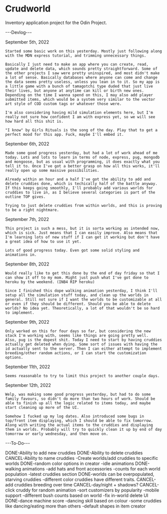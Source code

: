# Crudworld

Inventory application project for the Odin Project.

---Devlog---

September 5th, 2022

    Started some basic work on this yesterday. Mostly just following along with the MDN express tutorial, and trimming unnecessary things.

    Basically I just need to make an app where you can create, read, update and delete data, which sounds pretty straightforward. Some of the other projects I saw were pretty uninspired, and most didn't make a lot of sense. Basically databases where anyone can come and change the data seems pretty useless, unless you lean in to it. So my app is a little game with a bunch of tamagotchi type duded that just live their lives, but anyone at anytime can kill or birth new ones. Depending on the time I wanna spend on this, I may also add player submitted items, which would be a system very similar to the vector art style of COD custom tags or whatever those were.

    I'm also considering having mild simulation elements here, but I'm really not sure how confident I am with express yet, so we will see how hard all this shit is.

    "I know" by Girls Rituals is the song of the day. Play that to get a perfect mood for this app. Fuck, maybe I'll embed it.


September 6th, 2022

    Made some good progress yesterday, but had a lot of work ahead of me today. Lots and lots to learn in terms of node, express, pug, mongodb and mongoose, but as usual with programming, it does exactly what you tell it to. Once I've got a better grasp on how all this works, it'll really open up some massive possibilities. 

    Already within an hour and a half I've got the ability to add and delete cruddies done, which is techically half of the battle anyway. If this keeps going smoothly, I'll probably add various worlds for cruddies to live in, as I believe several categories is part of the outline TOP gives.

    Trying to just delete cruddies from within worlds, and this is proving to be a right nightmare.

September 7th, 2022

    This project is such a mess, but it is sorta working as intended now, which is sick. Just means that I can easily improve. Also means that I'm learning lots of new stuff if I can get it working but don't have a great idea of how to use it yet.

    Lots of good progress today. Even got some solid styling and animations in.

September 8th, 2022

    Would really like to get this done by the end of day friday so that I can show it off to my mom. Might just push what I've got done to heroku by the weekend. (INB4 RIP heroku)

    Since I finished this dope walking animation yesterday, I think I'll setup all the simulation stuff today, and clean up the worlds in general. Still not sure if I want the worlds to be customizable at all or even if they should be different. Should you be able to delete worlds? No idea yet. Theoretically, a lot of that wouldn't be so hard to implement.

September 9th, 2022

    Only worked on this for four days so far, but considering the new stack I'm working with, seems like things are going pretty well.
    Also, pug is the dopest shit. Today I need to start by having cruddies actually get deleted when dying. Some sort of issues with having the id actually sent to the server. Then I can either attempt to implement breeding/other random actions, or I can start the customization options.

September 11th, 2022

    Seems reasonable to try to limit this project to another couple days.

September 12th, 2022

    Welp, was making some good progress yesterday, but had to do some family favours, so didn't do more than two hours of work. Should be able to finish up all the logic related to items today, and maybe start cleaning up more of the UI.

    Somehow I fucked up my log dates. Also introduced some bugs in top/front item displaying, which I should be able to fix tomorrow. Along with writing the actual items to the cruddies and displaying them in worlds. Probably will try to quickly clean it up by end of day tomorrow or early wednesday, and then move on.



---To-Do---

DONE-Ability to add new cruddies
DONE-Ability to delete cruddies
CANCEL-Ability to name cruddies
-Create worlds/add cruddies to specific worlds 
DONE-random color options in creator
-idle animations
DONE-walking animations
-add hats and front accessories
-counts for each world population
-latest cruddies section
DONE-worlds can be overpopulated, starving cruddies
-different color cruddies have different traits.
CANCEL-add cruddies breeding over time
CANCEL-day/night + shadows?
CANCEL-click cruddy for random animation
-sort customizers by popularity
-mobile support
-different bush counts based on world
-fix in-world delete UI
DONE-dance machine score
-dancing skill based on colour
-some cruddies like dancing/eating more than others
-default shapes in item creator
